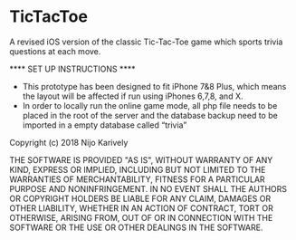 # TicTacToe

A revised iOS version of the classic Tic-Tac-Toe game which sports trivia questions at each move.

**** SET UP INSTRUCTIONS ****

- This prototype has been designed to fit iPhone 7&8 Plus, which means the layout will be affected if run using iPhones 6,7,8, and X.
- In order to locally run the online game mode, all php file needs to be placed in the root of the server and the database backup need to be imported in a empty database called “trivia”




Copyright (c) 2018 Nijo Karively

THE SOFTWARE IS PROVIDED "AS IS", WITHOUT WARRANTY OF ANY KIND, EXPRESS OR IMPLIED, INCLUDING BUT NOT LIMITED TO THE WARRANTIES OF MERCHANTABILITY, FITNESS FOR A PARTICULAR PURPOSE AND NONINFRINGEMENT. IN NO EVENT SHALL THE AUTHORS OR COPYRIGHT HOLDERS BE LIABLE FOR ANY CLAIM, DAMAGES OR OTHER LIABILITY, WHETHER IN AN ACTION OF CONTRACT, TORT OR OTHERWISE, ARISING FROM, OUT OF OR IN CONNECTION WITH THE SOFTWARE OR THE USE OR OTHER DEALINGS IN THE SOFTWARE.
